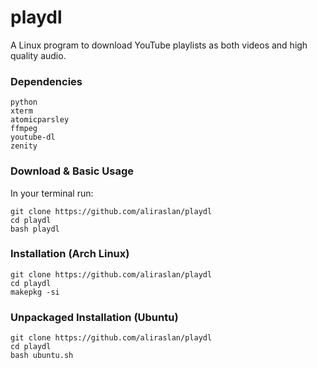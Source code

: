 # playdl

A Linux program to download YouTube playlists as both videos and high quality audio.

### Dependencies

```
python
xterm
atomicparsley
ffmpeg
youtube-dl
zenity
```

### Download & Basic Usage

In your terminal run:

```shell
git clone https://github.com/aliraslan/playdl
cd playdl
bash playdl
```

### Installation (Arch Linux)

```shell
git clone https://github.com/aliraslan/playdl
cd playdl
makepkg -si
```

### Unpackaged Installation (Ubuntu)

```shell
git clone https://github.com/aliraslan/playdl
cd playdl
bash ubuntu.sh
```
